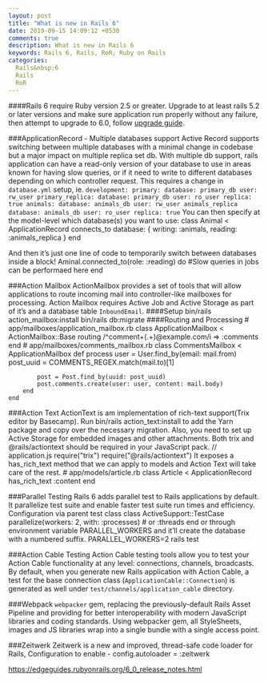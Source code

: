 ```yaml
---
layout: post
title: "What is new in Rails 6"
date: 2019-09-15 14:09:12 +0530
comments: true
description: What is new in Rails 6
keywords: Rails 6, Rails, RoR, Ruby on Rails
categories:
  Rails&nbsp;6
  Rails
  RoR 
---
```



####Rails 6 require Ruby version 2.5 or greater. Upgrade to at least rails 5.2 or later versions and make sure application run properly without any failure, then attempt to upgrade to 6.0, follow [upgrade guide](https://edgeguides.rubyonrails.org/upgrading_ruby_on_rails.html#upgrading-from-rails-5-2-to-rails-6-0).

###ApplicationRecord - Multiple databases support
Active Record supports switching between multiple databases with a minimal change in codebase but a major impact on multiple replica set db. With multiple db support, rails application can have a read-only version of your database to use in areas known for having slow queries, or if it need to write to different databases depending on which controller request.
This requires a change in `database.yml` setup, ie. <!--more-->
`
	development:
  	  primary:
    	database: primary_db
    	user: rw_user
  	  primary_replica:
        database: primary_db
        user: ro_user
        replica: true
      animals:
        database: animals_db
        user: rw_user
      animals_replica
        database: animals_db
        user: ro_user
        replica: true
`
You can then specify at the model-level which database(s) you want to use:
	class Animal < ApplicationRecord
		connects_to database: { writing: :animals, reading: :animals_replica }
	end

And then it’s just one line of code to temporarily switch between databases inside a block!
	Aminal.connected_to(role: :reading) do
		#Slow queries in jobs can be performaed here
	end

###Action Mailbox
ActionMailbox provides a set of tools that will allow applications to route incoming mail into controller-like mailboxes for processing. Action Mailbox requires Active Job and Active Storage as part of it’s and a database table `InboundEmail`.
####Setup
	bin/rails action_mailbox:install
	bin/rails db:migrate
####Routing and Processing
	# app/mailboxes/application_mailbox.rb
	class ApplicationMailbox < ActionMailbox::Base
  		routing /^comment\+(.+)@example\.com/i => :comments
	end
	# app/mailboxes/comments_mailbox.rb
	class CommentsMailbox < ApplicationMailbox
  		def process
    		user = User.find_by(email: mail.from)
    		post_uuid = COMMENTS_REGEX.match(mail.to)[1]
    
    		post = Post.find_by(uuid: post_uuid)
    		post.comments.create(user: user, content: mail.body)
  		end
	end

###Action Text
ActionText is am implementation of rich-text support(Trix editor by Basecamp). Run bin/rails action_text:install to add the Yarn package and copy over the necessary migration. Also, you need to set up Active Storage for embedded images and other attachments. Both trix and @rails/actiontext should be required in your JavaScript pack.
	// application.js
	require("trix")
	require("@rails/actiontext")
It exposes a has_rich_text method that we can apply to models and Action Text will take care of the rest. 
	# app/models/article.rb
	class Article < ApplicationRecord
  		has_rich_text :content
	end

###Parallel Testing
Rails 6 adds parallel test to Rails applications by default. It parallelize test suite and enable faster test suite run times and efficiency. Configuration via parent test class
	class ActiveSupport::TestCase
		parallelize(workers: 2, with: :processes) # or :threads
	end
or through environment variable PARALLEL_WORKERS and it’ll create the database with a numbered suffix.
  	PARALLEL_WORKERS=2 rails test

###Action Cable Testing
Action Cable testing tools allow you to test your Action Cable functionality at any level: connections, channels, broadcasts. By default, when you generate new Rails application with Action Cable, a test for the base connection class (`ApplicationCable::Connection`) is generated as well under `test/channels/application_cable` directory.

###Webpack
`webpacker` gem, replacing the previously-default Rails Asset Pipeline and providing for better interoperability with modern JavaScript libraries and coding standards. Using webpacker gem, all StyleSheets, images and JS libraries wrap into a single bundle with a single access point.

###Zeitwerk
Zeitwerk is a new and improved, thread-safe code loader for Rails, Configuration to enable - 
	config.autoloader = :zeitwerk

https://edgeguides.rubyonrails.org/6_0_release_notes.html	